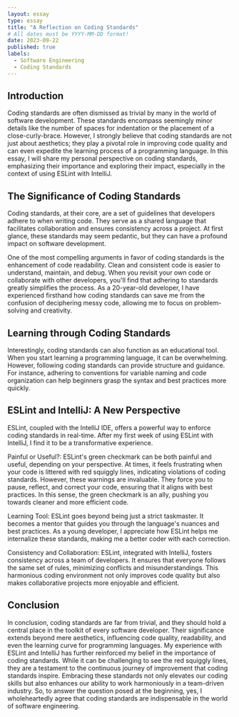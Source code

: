 ```yaml
---
layout: essay
type: essay
title: "A Reflection on Coding Standards"
# All dates must be YYYY-MM-DD format!
date: 2023-09-22
published: true
labels:
  - Software Engineering
  - Coding Standards
---
```


## Introduction

Coding standards are often dismissed as trivial by many in the world of software development. These standards encompass seemingly minor details like the number of spaces for indentation or the placement of a close-curly-brace. However, I strongly believe that coding standards are not just about aesthetics; they play a pivotal role in improving code quality and can even expedite the learning process of a programming language. In this essay, I will share my personal perspective on coding standards, emphasizing their importance and exploring their impact, especially in the context of using ESLint with IntelliJ.

## The Significance of Coding Standards

Coding standards, at their core, are a set of guidelines that developers adhere to when writing code. They serve as a shared language that facilitates collaboration and ensures consistency across a project. At first glance, these standards may seem pedantic, but they can have a profound impact on software development.

One of the most compelling arguments in favor of coding standards is the enhancement of code readability. Clean and consistent code is easier to understand, maintain, and debug. When you revisit your own code or collaborate with other developers, you'll find that adhering to standards greatly simplifies the process. As a 20-year-old developer, I have experienced firsthand how coding standards can save me from the confusion of deciphering messy code, allowing me to focus on problem-solving and creativity.

## Learning through Coding Standards

Interestingly, coding standards can also function as an educational tool. When you start learning a programming language, it can be overwhelming. However, following coding standards can provide structure and guidance. For instance, adhering to conventions for variable naming and code organization can help beginners grasp the syntax and best practices more quickly.

## ESLint and IntelliJ: A New Perspective

ESLint, coupled with the IntelliJ IDE, offers a powerful way to enforce coding standards in real-time. After my first week of using ESLint with IntelliJ, I find it to be a transformative experience.

Painful or Useful?: ESLint's green checkmark can be both painful and useful, depending on your perspective. At times, it feels frustrating when your code is littered with red squiggly lines, indicating violations of coding standards. However, these warnings are invaluable. They force you to pause, reflect, and correct your code, ensuring that it aligns with best practices. In this sense, the green checkmark is an ally, pushing you towards cleaner and more efficient code.

Learning Tool: ESLint goes beyond being just a strict taskmaster. It becomes a mentor that guides you through the language's nuances and best practices. As a young developer, I appreciate how ESLint helps me internalize these standards, making me a better coder with each correction.

Consistency and Collaboration: ESLint, integrated with IntelliJ, fosters consistency across a team of developers. It ensures that everyone follows the same set of rules, minimizing conflicts and misunderstandings. This harmonious coding environment not only improves code quality but also makes collaborative projects more enjoyable and efficient.

## Conclusion

In conclusion, coding standards are far from trivial, and they should hold a central place in the toolkit of every software developer. Their significance extends beyond mere aesthetics, influencing code quality, readability, and even the learning curve for programming languages. My experience with ESLint and IntelliJ has further reinforced my belief in the importance of coding standards. While it can be challenging to see the red squiggly lines, they are a testament to the continuous journey of improvement that coding standards inspire. Embracing these standards not only elevates our coding skills but also enhances our ability to work harmoniously in a team-driven industry. So, to answer the question posed at the beginning, yes, I wholeheartedly agree that coding standards are indispensable in the world of software engineering.




